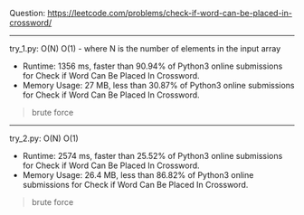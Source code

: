 Question: https://leetcode.com/problems/check-if-word-can-be-placed-in-crossword/

---

try_1.py: O(N) O(1) - where N is the number of elements in the input array

* Runtime: 1356 ms, faster than 90.94% of Python3 online submissions for Check if Word Can Be Placed In Crossword.
* Memory Usage: 27 MB, less than 30.87% of Python3 online submissions for Check if Word Can Be Placed In Crossword.

> brute force

---

try_2.py: O(N) O(1)

* Runtime: 2574 ms, faster than 25.52% of Python3 online submissions for Check if Word Can Be Placed In Crossword.
* Memory Usage: 26.4 MB, less than 86.82% of Python3 online submissions for Check if Word Can Be Placed In Crossword.

> brute force
